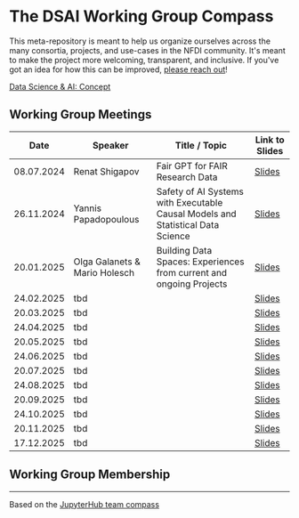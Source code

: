 # The DSAI Working Group Compass
This meta-repository is meant to help us organize ourselves across the many consortia, projects, and use-cases in the NFDI community. It's meant to make the project more welcoming, transparent, and inclusive. If you've got an idea for how this can be improved, [please reach out](https://github.com/DSAI-WG/team-compass/issues/new/choose)!

[Data Science & AI: Concept](https://zenodo.org/record/6498197#.ZBHliC8w2Lc)

## Working Group Meetings

| Date         | Speaker                      | Title / Topic                                                                   | Link to Slides |
|--------------|------------------------------|---------------------------------------------------------------------------------|----------------|
| 08.07.2024   | Renat Shigapov               | Fair GPT for FAIR Research Data                                                 | [Slides](#)    |
| 26.11.2024   | Yannis Papadopoulous         | Safety of AI Systems with Executable Causal Models and Statistical Data Science | [Slides](#)    |
| 20.01.2025   | Olga Galanets & Mario Holesch| Building Data Spaces: Experiences from current and ongoing Projects             | [Slides](#)    |
| 24.02.2025   | tbd                          |                                                                                 | [Slides](#)    |
| 20.03.2025   | tbd                          |                                                                                 | [Slides](#)    |
| 24.04.2025   | tbd                          |                                                                                 | [Slides](#)    |
| 20.05.2025   | tbd                          |                                                                                 | [Slides](#)    |
| 24.06.2025   | tbd                          |                                                                                 | [Slides](#)    |
| 20.07.2025   | tbd                          |                                                                                 | [Slides](#)    |
| 24.08.2025   | tbd                          |                                                                                 | [Slides](#)    |
| 20.09.2025   | tbd                          |                                                                                 | [Slides](#)    |
| 24.10.2025   | tbd                          |                                                                                 | [Slides](#)    |
| 20.11.2025   | tbd                          |                                                                                 | [Slides](#)    |
| 17.12.2025   | tbd                          |                                                                                 | [Slides](#)    |



## Working Group Membership

---
Based on the [JupyterHub team compass](https://github.com/jupyterhub/team-compass)
